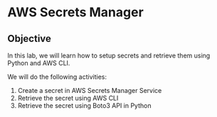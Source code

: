 # AWS Secrets Manager

## Objective

In this lab, we will learn how to setup secrets and retrieve them using Python and AWS CLI.

We will do the following activities:

1. Create a secret in AWS Secrets Manager Service
2. Retrieve the secret using AWS CLI
3. Retrieve the secret using Boto3 API in Python

